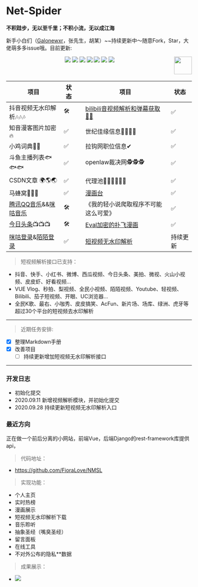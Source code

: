 # Net-Spider

**不积跬步，无以至千里；不积小流，无以成江海**

新手小白们（[Galonewxr](https://github.com/Galonewxr)，张先生，胡某）~~持续更新中〜随意Fork，Star，大佬萌多多issue哦。目前更新: 

<p align="center">
    <a href="https://AhriLove.top"><img src="https://img.shields.io/badge/AhriLove-%E4%B8%AA%E4%BA%BA%E7%BD%91%E7%AB%99-orange"></a>
    <a href="https://github.com/python/cpython"><img src="https://img.shields.io/badge/Python-3.7-FF1493.svg"></a>
    <a href="https://opensource.org/licenses/mit-license.php"><img src="https://badges.frapsoft.com/os/mit/mit.svg"></a>
    <a href="https://github.com/FioraLove/Net-Spider"><img src="https://img.shields.io/github/repo-size/FioraLove/Net-Spider"></a>
    <a href="https://github.com/FioraLove/Net-Spider/graphs/contributors"><img src="https://img.shields.io/badge/contributors-2-blue"></a>
    <a href="https://github.com/shengqiangzhang/examples-of-web-crawlers/stargazers"><img src="https://img.shields.io/github/stars/FioraLove/Net-Spider.svg?logo=github"></a>
    <a href="https://github.com/FioraLove/Net-Spider/network/members"><img src="https://img.shields.io/github/forks/FioraLove/Net-Spider.svg?color=blue&logo=github"></a>
    <a href="https://www.python.org/"><img src="https://upload.wikimedia.org/wikipedia/commons/c/c3/Python-logo-notext.svg" align="right" height="48" width="48" ></a>
</p>
<br />


| 项目 | 状态|  |项目 | 状态|
|  ----  | ----  | ----  | ---- |----|
| 抖音视频无水印解析🎶🎶🎶 | 🛠 |  | [bilibili音视频解析和弹幕获取🐱‍👓](https://bilibili.com) | ✅|
| 知音漫客图片加密 🔥 | ✅ |  |世纪佳缘信息👨‍👩‍👧‍👦  |✅| 
| 小鸡词典🐥🐥 | ✅ |  |拉钩网职位信息✔  |✅| 
| 斗鱼主播列表🐟🐟🐟 | ✅ |  |openlaw裁决网🕵🕵🕵  |✅| 
| CSDN文章 🌍🌎🌏 | ✅ |  |代理池🚣‍♂️🚣‍♂️🚣‍♂️  |✅| 
| 马蜂窝🐝🐝🐝 | ✅ |  |[漫画台](https://www.manhuatai.com/)  |✅| 
| [腾讯QQ音乐](https://dengy.qq.com/)&&[咪咕音乐](https://www.migu.cn/) | 🛠 |  | 《我的轻小说爬取程序不可能这么可爱》 |✅| 
| [今日头条](https://www.toutiao.com/)📺📺📺 | 🛠|  | [Eval加密的扑飞漫画](http://www.pufei8.com/) | ✅|
| [咪咕登录](https://www.migu.cn/)&[陌陌登录](https://web.immomo.com/) |  ✅|  | [短视频无水印解析](./video-parse) | 持续更新 |


> 短视频解析接口已支持：

   - 抖音、快手、小红书、微博、西瓜视频、今日头条、美拍、微视、火山小视频、皮皮虾、好看视频...
   - VUE Vlog、秒拍、梨视频、全民小视频、陌陌视频、Youtube、轻视频、Bilibili、茄子短视频、开眼、UC浏览器...
   - 全民K歌、最右、小咖秀、皮皮搞笑、AcFun、新片场、场库、绿洲、虎牙等超过30个平台的短视频去水印解析

<hr>

> 近期任务安排:

- [x] 整理Markdown手册
- [x] 改善项目
   - [ ] 持续更新增加短视频无水印解析接口

<hr>

### 开发日志

   - 初始化提交
   - 2020.09.11 新增视频解析模块，并初始化提交
   - 2020.09.28 持续更新短视频无水印解析入口


### 最近方向

正在做一个前后分离的小网站，前端Vue，后端Django的rest-framework库提供api，

> 代码地址：

   - https://github.com/FioraLove/NMSL

> 实现功能：

   + 个人主页
   + 实时热榜
   + 漫画展示
   + 短视频无水印解析下载
   + 音乐聆听
   + 抽象圣经（嘴臭圣经）
   + 留言面板
   + 在线工具
   + 不对外公布的隐私**数据


> 成果展示：

  - ![](https://cdn.jsdelivr.net/gh/FioraLove/Images/home.gif)